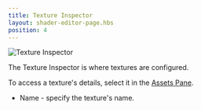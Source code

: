 ```yaml
---
title: Texture Inspector
layout: shader-editor-page.hbs
position: 4
---
```


![Texture Inspector][1]

The Texture Inspector is where textures are configured.

To access a texture's details, select it in the [Assets Pane][2].

- Name - specify the texture's name.

[1]: /images/shader-editor/inspector-pane-texture.png
[2]: /shader-editor/window-layout/assets-pane
